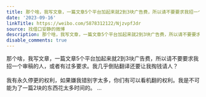 ```yaml
---
title: 那个啥，我写文章，一篇文章5个平台加起来就2到3块广告费，所以请不要要求我招一个审稿的人，或者有过多要求。我几乎倒贴翻译还要让我掏钱请人？我有永久停更的...
date: '2023-09-16'
linkTitle: https://weibo.com/5878312122/NjzvpfJdr
source: 找借口安静的微博
description: 那个啥，我写文章，一篇文章5个平台加起来就2到3块广告费，所以请不要要求我招一个审稿的人，或者有过多要求。我几乎倒贴翻译还要让我掏钱请人？<br><br>我有永久停更的权利，如果嫌我错别字太多，你们有可以看机翻的权利。我是不可能为了一篇2块的东西花太多时间的。  ...
disable_comments: true
---
```

那个啥，我写文章，一篇文章5个平台加起来就2到3块广告费，所以请不要要求我招一个审稿的人，或者有过多要求。我几乎倒贴翻译还要让我掏钱请人？<br><br>我有永久停更的权利，如果嫌我错别字太多，你们有可以看机翻的权利。我是不可能为了一篇2块的东西花太多时间的。  ...